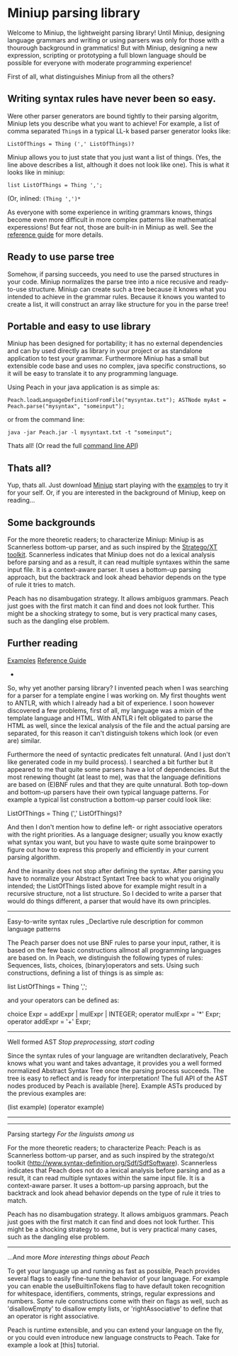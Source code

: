 # Miniup parsing library

Welcome to Miniup, the lightweight parsing library! Until Miniup, designing language grammars and writing or using parsers was only for those with a thourough background in grammatics! But with Miniup, designing a new expression, scripting or prototyping a full blown language should be possible for everyone with moderate programming experience!

First of all, what distinguishes Miniup from all the others?

## Writing syntax rules have never been so easy. 
Were other parser generators are bound tightly to their parsing algoritm, Miniup lets you describe what you want to achieve! For example, a list of comma separated `Thing`s in a typical LL-k based parser generator looks like:

`ListOfThings = Thing (',' ListOfThings)?`

Miniup allows you to just state that you just want a list of things. (Yes, the line above describes a list, although it does not look like one). This is what it looks like in miniup:

`list ListOfThings = Thing ',';`

(Or, inlined: `(Thing ',')*`

As everyone with some experience in writing grammars knows, things become even more difficult in more complex patterns like mathematical experessions! But fear not, those are built-in in Miniup as well. See the [reference guide](refguide.html) for more details.  

## Ready to use parse tree
Somehow, if parsing succeeds, you need to use the parsed structures in your code. Miniup normalizes the parse tree into a nice recusive and ready-to-use structure. Miniup can create such a tree because it knows what you intended to achieve in the grammar rules. Because it knows you wanted to create a list, it will construct an array like structure for you in the parse tree!

## Portable and easy to use library
Miniup has been designed for portability; it has no external dependencies and can by used directly as library in your project or as standalone application to test your grammar. Furthermore Miniup has a small but extensible code base and uses no complex, java specific constructions, so it will be easy to translate it to any programming language. 

Using Peach in your java application is as simple as:

`
Peach.loadLanguageDefinitionFromFile("mysyntax.txt");
ASTNode myAst = Peach.parse("mysyntax", "someinput");
`

or from the command line:

`java -jar Peach.jar -l mysyntaxt.txt -t "someinput";`

Thats all! (Or read the full [command line API](cli.html))

## Thats all?
Yup, thats all. Just download [Miniup](miniup-1.0.jar) start playing with the [examples](examples.html) to try it for your self. Or, if you are interested in the background of Miniup, keep on reading...

## Some backgrounds
For the more theoretic readers; to characterize Miniup: Miniup is as Scannerless bottom-up parser, and as such inspired by the [Stratego/XT toolkit](http://www.syntax-definition.org/Sdf/SdfSoftware). Scannerless indicates that Miniup does not do a lexical analysis before parsing and as a result, it can read multiple syntaxes within the same input file. It is a context-aware parser. It uses a bottom-up parsing approach, but the backtrack and look ahead behavior depends on the type of rule it tries to match. 
 
Peach has no disambugation strategy. It allows ambiguos grammars. Peach just goes with the first match it can find and does not look further. This might be a shocking strategy to some, but is very practical many cases, such as the dangling else problem. 

## Further reading
[Examples](examples.html)
[Reference Guide](refguide.html)

* 

So, why yet another parsing library? I invented peach when I was searching for a parser for a template engine I was working on. My first thoughts went to ANTLR, with which I already had a bit of experience. I soon however discovered a few problems, first of all, my language was a mixin of the template language and HTML. With ANTLR i felt obligated to parse the HTML as well, since the lexical analysis of the file and the actual parsing are separated, for this reason it can't distinguish tokens which look (or even are) similar. 

Furthermore the need of syntactic predicates felt unnatural. (And I just don't like generated code in my build process). I searched a bit further but it appeared to me that quite some parsers have a lot of dependencies. But the most renewing thought (at least to me), was that the language definitions are based on (E)BNF rules and that they are quite unnatural. Both top-down and bottom-up parsers have their own typical language patterns. For example a typical list construction a bottom-up parser could look like:

ListOfThings = Thing (',' ListOfThings)?

And then I don't mention how to define left- or right associative operators with the right priorities. As a language designer; usually you know exactly what syntax you want, but you have to waste quite some brainpower to figure out how to express this properly and efficiently in your current parsing algorithm. 

And the insanity does not stop after defining the syntax. After parsing you have to normalize your Abstract Syntaxt Tree back to what you originally intended; the ListOfThings listed above for example might result in a recursive structure, not a list structure. So I decided to write a parser that would do things different, a parser that would have its own principles.

----
Easy-to-write syntax rules
_Declartive rule description for common language patterns

The Peach parser does not use BNF rules to parse your input, rather, it is based on the few basic constructions allmost all programming languages are based on. In Peach, we distinguish the following types of rules: Sequences, lists, choices, (binary)operators and sets. Using such constructions, defining a list of things is as simple as:

list ListOfThings = Thing ',';

and your operators can be defined as:

choice   Expr =  addExpr | mulExpr | INTEGER;
operator mulExpr = '*' Expr;
operator addExpr = '+' Expr;

---
Well formed AST
_Stop preprocessing, start coding_

Since the syntax rules of your language are writandten declaratively, Peach knows what you want and takes advantage, it provides you a well formed normalized Abstract Syntax Tree once the parsing process succeeds. The tree is easy to reflect and is ready for interpretation! The full API of the AST nodes produced by Peach is available [here]. Example ASTs produced by the previous examples are:

(list example)
(operator example)


---


---
Parsing startegy
_For the linguists among us_


For the more theoretic readers; to characterize Peach: Peach is as Scannerless bottom-up parser, and as such inspired by the stratego/xt toolkit (http://www.syntax-definition.org/Sdf/SdfSoftware). Scannerless indicates that Peach does not do a lexical analysis before parsing and as a result, it can read multiple syntaxes within the same input file. It is a context-aware parser. It uses a bottom-up parsing approach, but the backtrack and look ahead behavior depends on the type of rule it tries to match. 
 
Peach has no disambugation strategy. It allows ambiguos grammars. Peach just goes with the first match it can find and does not look further. This might be a shocking strategy to some, but is very practical many cases, such as the dangling else problem. 


---
...And more
_More interesting things about Peach_

To get your language up and running as fast as possible, Peach provides several flags to easily fine-tune the behavior of your language. For example you can enable the useBuiltinTokens flag to have default token recognition for whitespace, identifiers, comments, strings, regular expressions and numbers. Some rule constructions come with their on flags as well, such as 'disallowEmpty' to disallow empty lists, or 'rightAssociative' to define that an operator is right associative. 

Peach is runtime extensible, and you can extend your language on the fly, or you could even introduce new language constructs to Peach. Take for example a look at [this] tutorial. 
